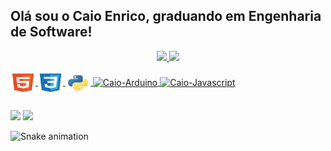 ## Olá sou o Caio Enrico, graduando em Engenharia de Software!
<div align="center">
  <a href="https://github.com/CaioEnrico">
  <img height="180em" src="https://github-readme-stats.vercel.app/api?username=CaioEnrico&show_icons=true&theme=dark&include_all_commits=true&count_private=true"/>
  <img height="180em" src="https://github-readme-stats.vercel.app/api/top-langs/?username=CaioEnrico&layout=compact&langs_count=7&theme=dark"/>
</div>
<div style="display: inline_block"><br>
  <img align="center" alt="Caio-HTML" height="30" width="40" src="https://raw.githubusercontent.com/devicons/devicon/master/icons/html5/html5-original.svg">
  <img align="center" alt="Caio-CSS" height="30" width="40" src="https://raw.githubusercontent.com/devicons/devicon/master/icons/css3/css3-original.svg">
  <img align="center" alt="Caio-Python" height="30" width="40" src="https://raw.githubusercontent.com/devicons/devicon/master/icons/python/python-original.svg">
  <img align="center" alt="Caio-Arduino" height="30" width="40" src="https://cdn.jsdelivr.net/gh/devicons/devicon/icons/arduino/arduino-original.svg"/>
  <img align="center" alt="Caio-Javascript" height="30" width="40" src="https://cdn.jsdelivr.net/gh/devicons/devicon/icons/javascript/javascript-original.svg"/>
 </div>
   
  ##
 
<div> 
  <a href = "mailto:caio15082002@gmail.com"><img src="https://img.shields.io/badge/-Gmail-%23333?style=for-the-badge&logo=gmail&logoColor=white" target="_blank"></a>
  <a href="https://www.linkedin.com/in/caioenrico/" target="_blank"><img src="https://img.shields.io/badge/-LinkedIn-%230077B5?style=for-the-badge&logo=linkedin&logoColor=white" target="_blank"></a>

  ![Snake animation](https://github.com/CaioEnrico)  
</div>

